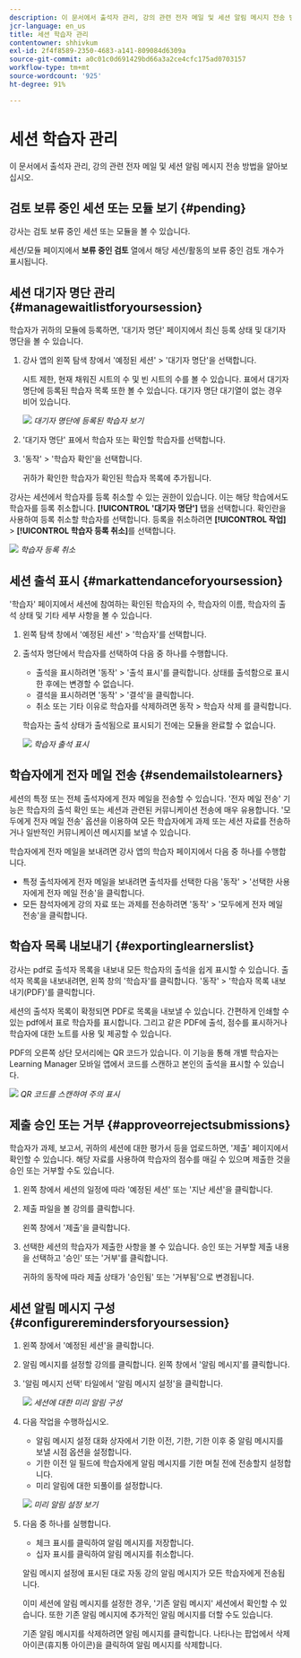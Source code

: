 ```yaml
---
description: 이 문서에서 출석자 관리, 강의 관련 전자 메일 및 세션 알림 메시지 전송 방법을 알아보십시오.
jcr-language: en_us
title: 세션 학습자 관리
contentowner: shhivkum
exl-id: 2f4f8589-2350-4683-a141-809084d6309a
source-git-commit: a0c01c0d691429bd66a3a2ce4cfc175ad0703157
workflow-type: tm+mt
source-wordcount: '925'
ht-degree: 91%

---
```


# 세션 학습자 관리

이 문서에서 출석자 관리, 강의 관련 전자 메일 및 세션 알림 메시지 전송 방법을 알아보십시오.

## 검토 보류 중인 세션 또는 모듈 보기 {#pending}

강사는 검토 보류 중인 세션 또는 모듈을 볼 수 있습니다.

세션/모듈 페이지에서 **보류 중인 검토** 열에서 해당 세션/활동의 보류 중인 검토 개수가 표시됩니다.

## 세션 대기자 명단 관리 {#managewaitlistforyoursession}

학습자가 귀하의 모듈에 등록하면, &#39;대기자 명단&#39; 페이지에서 최신 등록 상태 및 대기자 명단을 볼 수 있습니다.

1. 강사 앱의 왼쪽 탐색 창에서 &#39;예정된 세션&#39; > &#39;대기자 명단&#39;을 선택합니다.

   시트 제한, 현재 채워진 시트의 수 및 빈 시트의 수를 볼 수 있습니다. 표에서 대기자 명단에 등록된 학습자 목록 또한 볼 수 있습니다. 대기자 명단 대기열이 없는 경우 비어 있습니다.

   ![](assets/waitlist.png)
   *대기자 명단에 등록된 학습자 보기*

1. &#39;대기자 명단&#39; 표에서 학습자 또는 확인할 학습자를 선택합니다.
1. &#39;동작&#39; > &#39;학습자 확인&#39;을 선택합니다.

   귀하가 확인한 학습자가 확인된 학습자 목록에 추가됩니다.

강사는 세션에서 학습자를 등록 취소할 수 있는 권한이 있습니다. 이는 해당 학습에서도 학습자를 등록 취소합니다. **[!UICONTROL &#39;대기자 명단&#39;]** 탭을 선택합니다. 확인란을 사용하여 등록 취소할 학습자를 선택합니다. 등록을 취소하려면 **[!UICONTROL 작업]** > **[!UICONTROL 학습자 등록 취소]**&#x200B;를 선택합니다.

![](assets/unenroll-learners.png)
*학습자 등록 취소*

## 세션 출석 표시 {#markattendanceforyoursession}

&#39;학습자&#39; 페이지에서 세션에 참여하는 확인된 학습자의 수, 학습자의 이름, 학습자의 출석 상태 및 기타 세부 사항을 볼 수 있습니다.

1. 왼쪽 탐색 창에서 &#39;예정된 세션&#39; > &#39;학습자&#39;를 선택합니다.
1. 출석자 명단에서 학습자를 선택하여 다음 중 하나를 수행합니다.

   * 출석을 표시하려면 &#39;동작&#39; > &#39;출석 표시&#39;를 클릭합니다. 상태를 출석함으로 표시한 후에는 변경할 수 없습니다.
   * 결석을 표시하려면 &#39;동작&#39; > &#39;결석&#39;을 클릭합니다.
   * 취소 또는 기타 이유로 학습자를 삭제하려면 동작 > 학습자 삭제 를 클릭합니다.

   학습자는 출석 상태가 출석됨으로 표시되기 전에는 모듈을 완료할 수 없습니다.

   ![](assets/markattendance.png)
   *학습자 출석 표시*

## 학습자에게 전자 메일 전송 {#sendemailstolearners}

세션의 특정 또는 전체 출석자에게 전자 메일을 전송할 수 있습니다. &#39;전자 메일 전송&#39; 기능은 학습자의 출석 확인 또는 세션과 관련된 커뮤니케이션 전송에 매우 유용합니다. &#39;모두에게 전자 메일 전송&#39; 옵션을 이용하여 모든 학습자에게 과제 또는 세션 자료를 전송하거나 일반적인 커뮤니케이션 메시지를 보낼 수 있습니다.

학습자에게 전자 메일을 보내려면 강사 앱의 학습자 페이지에서 다음 중 하나를 수행합니다.

* 특정 출석자에게 전자 메일을 보내려면 출석자를 선택한 다음 &#39;동작&#39; > &#39;선택한 사용자에게 전자 메일 전송&#39;을 클릭합니다.
* 모든 참석자에게 강의 자료 또는 과제를 전송하려면 &#39;동작&#39; > &#39;모두에게 전자 메일 전송&#39;을 클릭합니다.

## 학습자 목록 내보내기 {#exportinglearnerslist}

강사는 pdf로 출석자 목록을 내보내 모든 학습자의 출석을 쉽게 표시할 수 있습니다. 출석자 목록을 내보내려면, 왼쪽 창의 &#39;학습자&#39;를 클릭합니다. &#39;동작&#39; > &#39;학습자 목록 내보내기(PDF)&#39;를 클릭합니다.

세션의 출석자 목록이 확정되면 PDF로 목록을 내보낼 수 있습니다. 간편하게 인쇄할 수 있는 pdf에서 표로 학습자를 표시합니다. 그리고 같은 PDF에 출석, 점수를 표시하거나 학습자에 대한 노트를 사용 및 제공할 수 있습니다.

PDF의 오른쪽 상단 모서리에는 QR 코드가 있습니다. 이 기능을 통해 개별 학습자는 Learning Manager 모바일 앱에서 코드를 스캔하고 본인의 출석을 표시할 수 있습니다.

![](assets/exportpdf.png)
*QR 코드를 스캔하여 주의 표시*

## 제출 승인 또는 거부 {#approveorrejectsubmissions}

학습자가 과제, 보고서, 귀하의 세션에 대한 평가서 등을 업로드하면, &#39;제출&#39; 페이지에서 확인할 수 있습니다. 해당 자료를 사용하여 학습자의 점수를 매길 수 있으며 제출한 것을 승인 또는 거부할 수도 있습니다.

1. 왼쪽 창에서 세션의 일정에 따라 &#39;예정된 세션&#39; 또는 &#39;지난 세션&#39;을 클릭합니다.
1. 제출 파일을 볼 강의를 클릭합니다.

   왼쪽 창에서 &#39;제출&#39;을 클릭합니다.

1. 선택한 세션의 학습자가 제출한 사항을 볼 수 있습니다. 승인 또는 거부할 제출 내용을 선택하고 &#39;승인&#39; 또는 &#39;거부&#39;를 클릭합니다.

   귀하의 동작에 따라 제출 상태가 &#39;승인됨&#39; 또는 &#39;거부됨&#39;으로 변경됩니다.

## 세션 알림 메시지 구성 {#configureremindersforyoursession}

1. 왼쪽 창에서 &#39;예정된 세션&#39;을 클릭합니다.
1. 알림 메시지를 설정할 강의를 클릭합니다. 왼쪽 창에서 &#39;알림 메시지&#39;를 클릭합니다.
1. &#39;알림 메시지 선택&#39; 타일에서 &#39;알림 메시지 설정&#39;을 클릭합니다.

   ![](assets/setreminder.png)
   *세션에 대한 미리 알림 구성*

1. 다음 작업을 수행하십시오.

   * 알림 메시지 설정 대화 상자에서 기한 이전, 기한, 기한 이후 중 알림 메시지를 보낼 시점 옵션을 설정합니다.
   * 기한 이전 일 필드에 학습자에게 알림 메시지를 기한 며칠 전에 전송할지 설정합니다.
   * 미리 알림에 대한 되풀이를 설정합니다.

   ![](assets/remindersettings.png)
   *미리 알림 설정 보기*

1. 다음 중 하나를 실행합니다.

   * 체크 표시를 클릭하여 알림 메시지를 저장합니다.
   * 십자 표시를 클릭하여 알림 메시지를 취소합니다.

   알림 메시지 설정에 표시된 대로 자동 강의 알림 메시지가 모든 학습자에게 전송됩니다.

   이미 세션에 알림 메시지를 설정한 경우, &#39;기존 알림 메시지&#39; 세션에서 확인할 수 있습니다. 또한 기존 알림 메시지에 추가적인 알림 메시지를 더할 수도 있습니다.

   기존 알림 메시지를 삭제하려면 알림 메시지를 클릭합니다. 나타나는 팝업에서 삭제 아이콘(휴지통 아이콘)을 클릭하여 알림 메시지를 삭제합니다.
